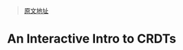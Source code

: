 > [原文地址](https://jakelazaroff.com/words/an-interactive-intro-to-crdts/)

# An Interactive Intro to CRDTs
